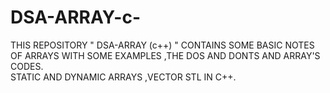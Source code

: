 # DSA-ARRAY-c-
THIS REPOSITORY " DSA-ARRAY (c++) " CONTAINS SOME BASIC NOTES OF ARRAYS WITH SOME EXAMPLES ,THE DOS AND DONTS AND ARRAY'S CODES.
<br>
STATIC AND DYNAMIC ARRAYS ,VECTOR STL IN C++.
